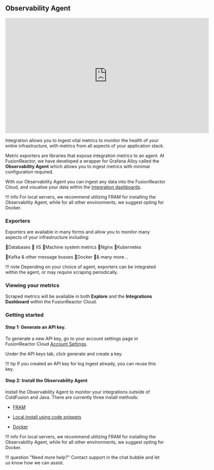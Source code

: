 ## Observability Agent

<iframe src="https://player.vimeo.com/video/838717805?h=1cb026ba2f" width="640" height="363" frameborder="0" allow="autoplay; fullscreen" allowfullscreen></iframe>

Integration allows you to ingest vital metrics to monitor the health of your entire infrastructure, with metrics from all aspects of your application stack.

Metric exporters are libraries that expose integration metrics to an agent. At FusionReactor, we have developed a wrapper for Grafana Alloy called the **Observability Agent** which allows you to ingest metrics with minimal configuration required. 


With our Observability Agent you can ingest any data into the FusionReactor Cloud, and visualise your data within the [Integration dashboards](/Data-insights/Features/dashboards/#integration-dashboards).

!!! info
    For local servers, we recommend utilizing FRAM for installing the Observability Agent, while for all other environments, we suggest opting for Docker.

### Exporters

Exporters are available in many forms and allow you to monitor many aspects of your infrastructure including:

🔸Databases 🔸 IIS 🔸Machine system metrics 🔸Nginx 🔸Kubernetes

🔸Kafka & other message busses 🔸Docker 🔸& many more...


!!! note
    Depending on your choice of agent, exporters can be integrated within the agent, or may require scraping periodically.



### Viewing your metrics
Scraped metrics will be available in both **Explore** and the **Integrations Dashboard** within the FusionReactor Cloud.

### Getting started


#### **Step 1**: Generate an API key. 


To generate a new API key, go to your account settings page in FusionReactor Cloud [Account Settings](https://app.fusionreactor.io/account/settings). 

Under the API keys tab, click generate and create a key.

!!! tip
    If you created an API key for log ingest already, you can reuse this key.

#### **Step 2**: Install the Observability Agent

Install the Observability Agent to monitor your integrations outside of ColdFusion and Java. 
There are currently three install methods:

* [FRAM](/Monitor-your-data/Observability-agent/Installation/FRAM/)

* [Local install using code snippets](/Monitor-your-data/Observability-agent/Installation/Snippets/)

* [Docker](/Monitor-your-data/Observability-agent/Installation/Docker/) 

!!! info
    For local servers, we recommend utilizing FRAM for installing the Observability Agent, while for all other environments, we suggest opting for Docker.



!!! question "Need more help?"
    Contact support in the chat bubble and let us know how we can assist.